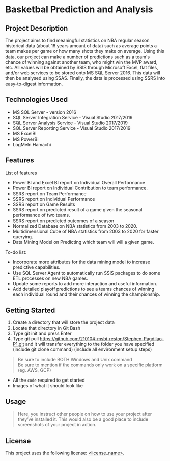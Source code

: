 # Basketbal Prediction and Analysis

## Project Description

The project aims to find meaningful statistics on NBA regular season historical data (about 16 years amount of data) such as average points a team makes per game or how many shots they make on average. Using this data, our project can make a number of predictions such as a team's chance of winning against another team, who might win the MVP award, etc. All values will be obtained by SSIS through Microsoft Excel, flat files, and/or web services to be stored onto MS SQL Server 2016. This data will then be analysed using SSAS. Finally, the data is processed using SSRS into easy-to-digest information.

## Technologies Used

* MS SQL Server - version 2016
* SQL Server Integration Service - Visual Studio 2017/2019
* SQL Server Analysis Service - Visual Studio 2017/2019
* SQL Server Reporting Service - Visual Studio 2017/2019
* MS ExcelBI
* MS PowerBI
* LogMeIn Hamachi

## Features

List of features
* Power BI and Excel BI report on Individual Overall Performance
* Power BI report on Individual Contribution to team performance.
* SSRS report on Team Performance
* SSRS report on Individual Performance
* SSRS report on Game Results
* SSRS report on predicted result of a game given the seasonal performance of two teams.
* SSRS report on predicted outcomes of a season
* Normalized Database on NBA statistics from 2003 to 2020.
* Multidimensional Cube of NBA statistics from 2003 to 2020 for faster querying.
* Data Mining Model on Predicting which team will will a given game.

To-do list:
* Incorporate more attributes for the data mining model to increase predictive capabilities.
* Use SQL Server Agent to automatically run SSIS packages to do some ETL processes on new NBA games.
* Update some reports to add more interaction and useful information.
* Add detailed playoff predictions to see a teams chances of winning each individual round and their chances of winning the championship.

## Getting Started

1. Create a directory that will store the project data
2. Locate that directory in Git Bash
3. Type git init and press Enter
4. Type git pull https://github.com/210104-msbi-reston/Stephen-Pagdilao-P1.git and it will transfer everything to the folder you have specified
(include git clone command)
(include all environment setup steps)

> Be sure to include BOTH Windows and Unix command  
> Be sure to mention if the commands only work on a specific platform (eg. AWS, GCP)

- All the `code` required to get started
- Images of what it should look like

## Usage

> Here, you instruct other people on how to use your project after they’ve installed it. This would also be a good place to include screenshots of your project in action.

## License

This project uses the following license: [<license_name>](<link>).

